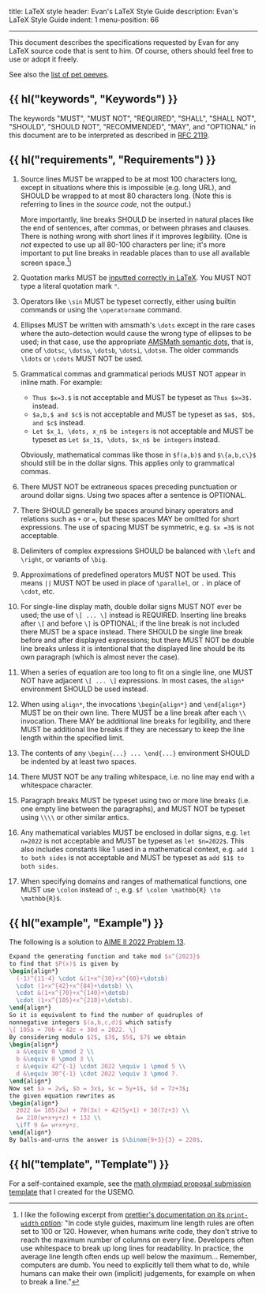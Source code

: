 title: LaTeX style
header: Evan's LaTeX Style Guide
description: Evan's LaTeX Style Guide
indent: 1
menu-position: 66

---

This document describes the specifications requested by Evan
for any LaTeX source code that is sent to him.
Of course, others should feel free to use or adopt it freely.

See also the [list of pet peeves][peeves].

[peeves]: https://web.evanchen.cc/handouts/LaTeXPetPeeve/LaTeXPetPeeve.pdf

## {{ hl("keywords", "Keywords") }}

The keywords "MUST", "MUST NOT", "REQUIRED", "SHALL", "SHALL
NOT", "SHOULD", "SHOULD NOT", "RECOMMENDED", "MAY", and
"OPTIONAL" in this document are to be interpreted as described in
[RFC 2119](https://www.rfc-editor.org/rfc/rfc2119).

## {{ hl("requirements", "Requirements") }}

1. Source lines MUST be wrapped to be at most 100 characters long,
   except in situations where this is impossible (e.g. long URL),
   and SHOULD be wrapped to at most 80 characters long.
   (Note this is referring to lines in the _source code_, not the output.)

   More importantly, line breaks SHOULD be inserted in natural places
   like the end of sentences, after commas, or between phrases and clauses.
   There is nothing wrong with short lines if it improves legibility.
   (One is _not_ expected to use up all 80-100 characters per line;
   it's more important to put line breaks in readable places
   than to use all available screen space.[^prettier])

2. Quotation marks MUST be
   [inputted correctly in LaTeX](https://tex.stackexchange.com/a/621924/76888).
   You MUST NOT type a literal quotation mark `"`.

3. Operators like `\sin` MUST be typeset correctly,
   either using builtin commands or using the `\operatorname` command.

4. Ellipses MUST be written with amsmath's `\dots` except in the rare cases
   where the auto-detection would cause the wrong type of ellipses to be used;
   in that case, use the appropriate
   [AMSMath semantic dots](https://tex.stackexchange.com/a/122493/76888),
   that is, one of `\dotsc`, `\dotso`, `\dotsb`, `\dotsi`, `\dotsm`.
   The older commands `\ldots` or `\cdots` MUST NOT be used.

5. Grammatical commas and grammatical periods MUST NOT appear in inline math.
   For example:
   - `Thus $x=3.$` is not acceptable and MUST be typeset as `Thus $x=3$.`
     instead.
   - `$a,b,$ and $c$` is not acceptable
     and MUST be typeset as `$a$, $b$, and $c$` instead.
   - `Let $x_1, \dots, x_n$ be integers` is not acceptable
     and MUST be typeset as `Let $x_1$, \dots, $x_n$ be integers` instead.

   Obviously, mathematical commas like those in `$f(a,b)$` and `$\{a,b,c\}$`
   should still be in the dollar signs.
   This applies only to grammatical commas.

6. There MUST NOT be extraneous spaces preceding punctuation
   or around dollar signs.
   Using two spaces after a sentence is OPTIONAL.

7. There SHOULD generally be spaces around binary operators
   and relations such as `+` or `=`,
   but these spaces MAY be omitted for short expressions.
   The use of spacing MUST be symmetric, e.g. `$x =3$` is not acceptable.

8. Delimiters of complex expressions SHOULD be balanced
   with `\left` and `\right`, or variants of `\big`.

9. Approximations of predefined operators MUST NOT be used.
   This means `||` MUST NOT be used in place of `\parallel`,
   or `.` in place of `\cdot`, etc.

10. For single-line display math, double dollar signs MUST NOT ever be used;
    the use of `\[ ... \]` instead is REQUIRED.
    Inserting line breaks after `\[` and before `\]` is OPTIONAL;
    if the line break is not included there MUST be a space instead.
    There SHOULD be single line break before and after displayed expressions;
    but there MUST NOT be double line breaks unless it is intentional
    that the displayed line should be its own paragraph
    (which is almost never the case).

11. When a series of equation are too long to fit on a single line,
    one MUST NOT have adjacent `\[ ... \]` expressions.
    In most cases, the `align*` environment SHOULD be used instead.

12. When using `align*`, the invocations
    `\begin{align*}` and `\end{align*}` MUST be on their own line.
    There MUST be a line break after each `\\` invocation.
    There MAY be additional line breaks for legibility,
    and there MUST be additional line breaks if they are necessary to keep
    the line length within the specified limit.

13. The contents of any `\begin{...} ... \end{...}` environment
    SHOULD be indented by at least two spaces.

14. There MUST NOT be any trailing whitespace,
    i.e. no line may end with a whitespace character.

15. Paragraph breaks MUST be typeset using two or more line breaks
    (i.e. one empty line between the paragraphs),
    and MUST NOT be typeset using `\\\\` or other similar antics.

16. Any mathematical variables MUST be enclosed in dollar signs,
    e.g. `let n=2022` is not acceptable and MUST be typeset as `let $n=2022$`.
    This also includes constants like 1 used in a mathematical context,
    e.g. `add 1 to both sides` is not acceptable and MUST be typeset as
    `add $1$ to both sides`.

17. When specifying domains and ranges of mathematical functions,
    one MUST use `\colon` instead of `:`,
    e.g. `$f \colon \mathbb{R} \to \mathbb{R}$`.

## {{ hl("example", "Example") }}

The following is a solution to
[AIME II 2022 Problem 13](https://aops.com/community/p24447196).

```latex
Expand the generating function and take mod $x^{2023}$
to find that $P(x)$ is given by
\begin{align*}
  (-1)^{11-4} \cdot &(1+x^{30}+x^{60}+\dotsb)
  \cdot (1+x^{42}+x^{84}+\dotsb) \\
  \cdot &(1+x^{70}+x^{140}+\dotsb)
  \cdot (1+x^{105}+x^{210}+\dotsb).
\end{align*}
So it is equivalent to find the number of quadruples of
nonnegative integers $(a,b,c,d)$ which satisfy
\[ 105a + 70b + 42c + 30d = 2022. \]
By considering modulo $2$, $3$, $5$, $7$ we obtain
\begin{align*}
  a &\equiv 0 \pmod 2 \\
  b &\equiv 0 \pmod 3 \\
  c &\equiv 42^{-1} \cdot 2022 \equiv 1 \pmod 5 \\
  d &\equiv 30^{-1} \cdot 2022 \equiv 3 \pmod 7.
\end{align*}
Now set $a = 2w$, $b = 3x$, $c = 5y+1$, $d = 7z+3$;
the given equation rewrites as
\begin{align*}
  2022 &= 105(2w) + 70(3x) + 42(5y+1) + 30(7z+3) \\
  &= 210(w+x+y+z) + 132 \\
  \iff 9 &= w+x+y+z.
\end{align*}
By balls-and-urns the answer is $\binom{9+3}{3} = 220$.
```

## {{ hl("template", "Template") }}

For a self-contained example, see the
[math olympiad proposal submission template](/upload/submission-template.tex)
that I created for the USEMO.

[^prettier]:
    I like the following excerpt from
    [prettier's documentation on its `print-width` option][printwidth]:
    "In code style guides, maximum line length rules are often set to 100 or 120.
    However, when humans write code,
    they don’t strive to reach the maximum number of columns on every line.
    Developers often use whitespace to break up long lines for readability.
    In practice, the average line length often ends up well below the maximum...
    Remember, computers are dumb.
    You need to explicitly tell them what to do,
    while humans can make their own (implicit) judgements,
    for example on when to break a line."

[printwidth]: https://prettier.io/docs/en/options#print-width
